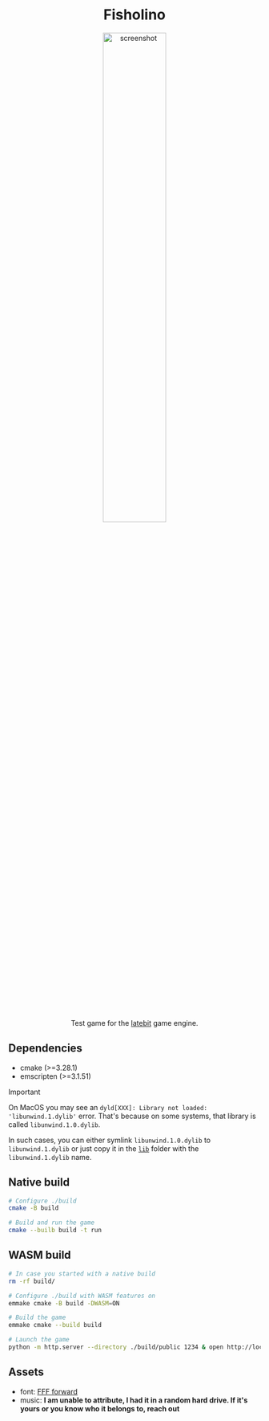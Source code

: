 <h1 align="center">Fisholino</h1>

<p align="center">
  <img width="50%" src="https://github.com/shikaan/fisholino/assets/17052868/735aa453-9a50-45c0-923d-57162355d753" alt="screenshot">
</p>

<p align="center">
  Test game for the <a href="https://github.com/shikaan/latebit">latebit</a> game engine.
</p>

## Dependencies

* cmake (>=3.28.1)
* emscripten (>=3.1.51)

> [!IMPORTANT]  
> On MacOS you may see an `dyld[XXX]: Library not loaded: 'libunwind.1.dylib'` error.
> That's because on some systems, that library is called `libunwind.1.0.dylib`.
>
> In such cases, you can either symlink `libunwind.1.0.dylib` to `libunwind.1.dylib`
> or just copy it in the [`lib`](./lib) folder with the `libunwind.1.dylib` name.

## Native build

```sh
# Configure ./build
cmake -B build

# Build and run the game
cmake --builb build -t run
```

## WASM build

```sh
# In case you started with a native build
rm -rf build/

# Configure ./build with WASM features on
emmake cmake -B build -DWASM=ON

# Build the game
emmake cmake --build build

# Launch the game
python -m http.server --directory ./build/public 1234 & open http://localhost:1234
```

## Assets

* font: [FFF forward](https://www.1001fonts.com/fff-forward-font.html)
* music: **I am unable to attribute, I had it in a random hard drive. If it's yours or you know who it belongs to, reach out** 
